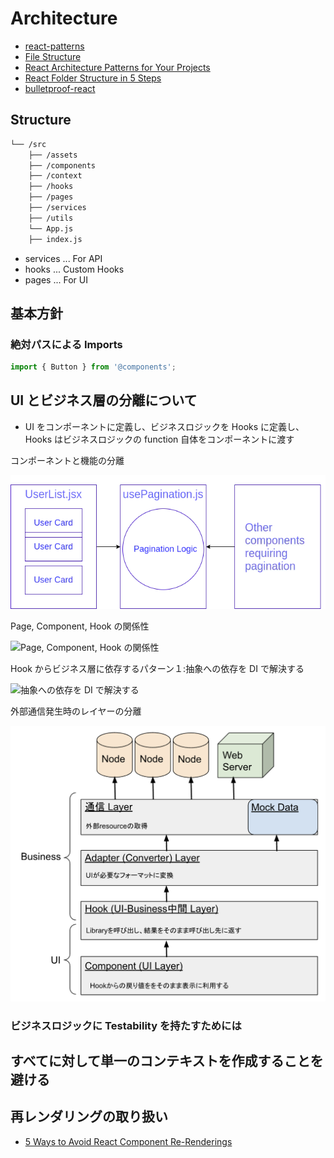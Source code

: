 # Architecture

- [react-patterns](https://github.com/topics/react-patterns)
- [File Structure](https://reactjs.org/docs/faq-structure.html)
- [React Architecture Patterns for Your Projects](https://blog.openreplay.com/react-architecture-patterns-for-your-projects)
- [React Folder Structure in 5 Steps](https://www.robinwieruch.de/react-folder-structure/)
- [bulletproof-react](https://github.com/alan2207/bulletproof-react)

## Structure

```txt
└── /src
    ├── /assets
    ├── /components
    ├── /context
    ├── /hooks
    ├── /pages
    ├── /services
    ├── /utils
    └── App.js
    ├── index.js
```

- services ... For API
- hooks ... Custom Hooks
- pages ... For UI

## 基本方針

### 絶対パスによる Imports

```jsx
import { Button } from '@components';
```

## UI とビジネス層の分離について

- UI をコンポーネントに定義し、ビジネスロジックを Hooks に定義し、Hooks はビジネスロジックの function 自体をコンポーネントに渡す

コンポーネントと機能の分離

![コンポーネントと機能の分離](https://github.com/hiromaily/documents/raw/main/images/react-ui-business.webp "コンポーネントと機能の分離")

Page, Component, Hook の関係性

![Page, Component, Hook の関係性](https://github.com/hiromaily/documents/raw/main/images/react-ui-business2.webp "Page, Component, Hook の関係性")

Hook からビジネス層に依存するパターン１:抽象への依存を DI で解決する

![抽象への依存を DI で解決する](https://github.com/hiromaily/documents/raw/main/images/react-ui-business3.webp "抽象への依存を DI で解決する")

外部通信発生時のレイヤーの分離

![外部通信発生時のレイヤーの分離](https://github.com/hiromaily/documents/raw/main/images/front-end-layer.png "外部通信発生時のレイヤーの分離")

### ビジネスロジックに Testability を持たすためには

## すべてに対して単一のコンテキストを作成することを避ける

## 再レンダリングの取り扱い

- [5 Ways to Avoid React Component Re-Renderings](https://blog.bitsrc.io/5-ways-to-avoid-react-component-re-renderings-90241e775b8c)
